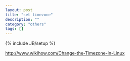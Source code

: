 ```yaml
---
layout: post
title: "set timezone"
description: ""
category: "others"
tags: []
---
```

{% include JB/setup %}

http://www.wikihow.com/Change-the-Timezone-in-Linux
